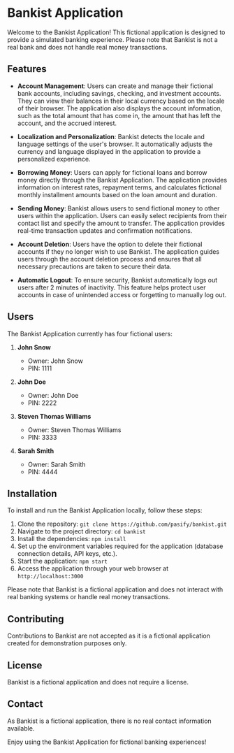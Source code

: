 # Bankist Application

Welcome to the Bankist Application! This fictional application is designed to provide a simulated banking experience. Please note that Bankist is not a real bank and does not handle real money transactions.

## Features

- **Account Management**: Users can create and manage their fictional bank accounts, including savings, checking, and investment accounts. They can view their balances in their local currency based on the locale of their browser. The application also displays the account information, such as the total amount that has come in, the amount that has left the account, and the accrued interest.

- **Localization and Personalization**: Bankist detects the locale and language settings of the user's browser. It automatically adjusts the currency and language displayed in the application to provide a personalized experience.

- **Borrowing Money**: Users can apply for fictional loans and borrow money directly through the Bankist Application. The application provides information on interest rates, repayment terms, and calculates fictional monthly installment amounts based on the loan amount and duration.

- **Sending Money**: Bankist allows users to send fictional money to other users within the application. Users can easily select recipients from their contact list and specify the amount to transfer. The application provides real-time transaction updates and confirmation notifications.

- **Account Deletion**: Users have the option to delete their fictional accounts if they no longer wish to use Bankist. The application guides users through the account deletion process and ensures that all necessary precautions are taken to secure their data.

- **Automatic Logout**: To ensure security, Bankist automatically logs out users after 2 minutes of inactivity. This feature helps protect user accounts in case of unintended access or forgetting to manually log out.

## Users

The Bankist Application currently has four fictional users:

1. **John Snow**

   - Owner: John Snow
   - PIN: 1111

2. **John Doe**

   - Owner: John Doe
   - PIN: 2222

3. **Steven Thomas Williams**

   - Owner: Steven Thomas Williams
   - PIN: 3333

4. **Sarah Smith**
   - Owner: Sarah Smith
   - PIN: 4444

## Installation

To install and run the Bankist Application locally, follow these steps:

1. Clone the repository: `git clone https://github.com/pasify/bankist.git`
2. Navigate to the project directory: `cd bankist`
3. Install the dependencies: `npm install`
4. Set up the environment variables required for the application (database connection details, API keys, etc.).
5. Start the application: `npm start`
6. Access the application through your web browser at `http://localhost:3000`

Please note that Bankist is a fictional application and does not interact with real banking systems or handle real money transactions.

## Contributing

Contributions to Bankist are not accepted as it is a fictional application created for demonstration purposes only.

## License

Bankist is a fictional application and does not require a license.

## Contact

As Bankist is a fictional application, there is no real contact information available.

Enjoy using the Bankist Application for fictional banking experiences!
